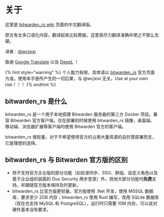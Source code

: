 # 关于

这里是 [bitwarden\_rs wiki](https://github.com/dani-garcia/bitwarden_rs/wiki) 页面的中文翻译版。

原文有太多口语化内容，翻译起来比较费脑，这里我尽力翻译准确并使之不那么生硬。

译者：[@wcjxixi](mailto:wcjxixi@gmail.com)

致谢 [Google Translate](https://translate.google.com/) 以及 [DeepL](https://www.deepl.com/) ！

{% hint style="warning" %}
个人能力有限，具体请以 [bitwarden\_rs](https://github.com/dani-garcia/bitwarden_rs) 官方页面为准。使用本手册所产生的一切后果，与 @wcjxixi 无关。Use at your own risk！！！
{% endhint %}

## bitwarden\_rs 是什么

bitwarden\_rs 是一个用于本地搭建 Bitwarden 服务器的第三方 Docker 项目。兼容 Bitwarden 官方客户端，仅在部署的时候使用 bitwarden\_rs 镜像，桌面端、移动端、浏览器扩展等客户端均使用 Bitwarden 官方的客户端。

bitwarden\_rs 很轻量，对于不希望使用官方的占用大量资源的自托管部署而言，它是理想的选择。

## bitwarden\_rs 与 Bitwarden 官方版的区别

* 除不支持官方企业版的部分功能（如目录同步、SSO、群组、自定义角色以及基于企业组织层面的 Duo  Security 两步登录）外，其他大部分功能均**免费**支持。并跟随官方版本保持及时更新。
* bitwarden\_rs 比官方版更轻量。官方版使用 .Net 开发，使用 MSSQL 数据库，要求至少 2GB 内存；bitwarden\_rs 使用 Rust 编写，改用 SQLite 数据库（现在也支持 MySQL 和 PostgreSQL），运行时只需要 10M 内存，可以说对硬件基本没有要求。

